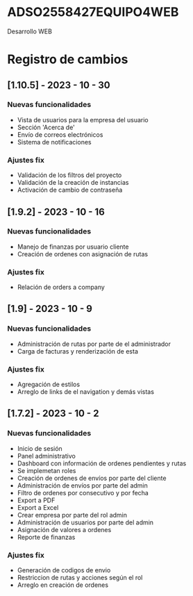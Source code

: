 # ADSO2558427EQUIPO4WEB
Desarrollo WEB

# Registro de cambios


## [1.10.5] - 2023 - 10 - 30

### **Nuevas funcionalidades** 

- Vista de usuarios para la empresa del usuario
- Sección 'Acerca de'
- Envío de correos electrónicos
- Sistema de notificaciones

### **Ajustes fix**

- Validación de los filtros del proyecto
- Validación de la creación de instancias
- Activación de cambio de contraseña

## [1.9.2] - 2023 - 10 - 16

### **Nuevas funcionalidades** 

- Manejo de finanzas por usuario cliente
- Creación de ordenes con asignación de rutas

### **Ajustes fix**

- Relación de orders a company

## [1.9] - 2023 - 10 - 9

### **Nuevas funcionalidades** 

 - Administración de rutas por parte de el administrador 
 - Carga de facturas y renderización de esta
   
### **Ajustes fix**

- Agregación de estilos 
- Arreglo de links de el navigation y demás vistas

## [1.7.2] - 2023 - 10 - 2

### **Nuevas funcionalidades** 

- Inicio de sesión
- Panel administrativo
- Dashboard con información de ordenes pendientes y rutas
- Se implemetan roles
- Creación de ordenes de envíos por parte del cliente
- Administración de envíos por parte del admin 
- Filtro de ordenes por consecutivo y por fecha
- Export a PDF
- Export a Excel
- Crear empresa por parte del rol admin
- Administración de usuarios por parte del admin
- Asignación de valores a ordenes
- Reporte de finanzas 

### **Ajustes fix**

- Generación de codigos de envio 
- Restriccion de rutas y acciones según el rol
- Arreglo en creación de ordenes



